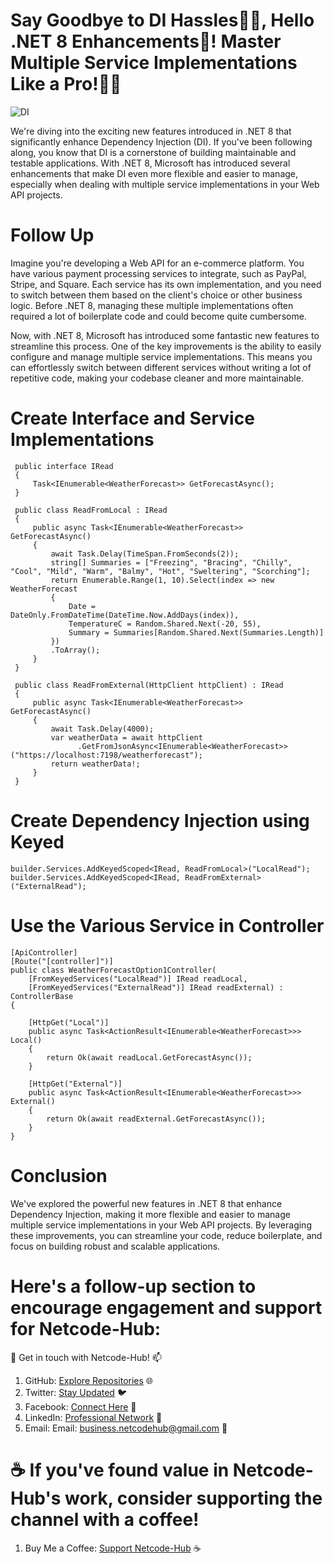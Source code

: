 # Say Goodbye to DI Hassles🙋‍♂️, Hello .NET 8 Enhancements👋! Master Multiple Service Implementations Like a Pro!🌟🔥
![DI](https://github.com/Netcode-Hub/DemoNewFeatureInDIWithWebAPI/assets/110794348/649167d8-92de-424c-a6ec-50b30315a3d6)

We're diving into the exciting new features introduced in .NET 8 that significantly enhance Dependency Injection (DI). If you've been following along, you know that DI is a cornerstone of building maintainable and testable applications. With .NET 8, Microsoft has introduced several enhancements that make DI even more flexible and easier to manage, especially when dealing with multiple service implementations in your Web API projects.

# Follow Up
Imagine you're developing a Web API for an e-commerce platform. You have various payment processing services to integrate, such as PayPal, Stripe, and Square. Each service has its own implementation, and you need to switch between them based on the client's choice or other business logic. Before .NET 8, managing these multiple implementations often required a lot of boilerplate code and could become quite cumbersome.

Now, with .NET 8, Microsoft has introduced some fantastic new features to streamline this process. One of the key improvements is the ability to easily configure and manage multiple service implementations. This means you can effortlessly switch between different services without writing a lot of repetitive code, making your codebase cleaner and more maintainable.

# Create Interface and Service Implementations
     public interface IRead
     {
         Task<IEnumerable<WeatherForecast>> GetForecastAsync();
     }

     public class ReadFromLocal : IRead
     {
         public async Task<IEnumerable<WeatherForecast>> GetForecastAsync()
         {
             await Task.Delay(TimeSpan.FromSeconds(2));
             string[] Summaries = ["Freezing", "Bracing", "Chilly", "Cool", "Mild", "Warm", "Balmy", "Hot", "Sweltering", "Scorching"];
             return Enumerable.Range(1, 10).Select(index => new WeatherForecast
             {
                 Date = DateOnly.FromDateTime(DateTime.Now.AddDays(index)),
                 TemperatureC = Random.Shared.Next(-20, 55),
                 Summary = Summaries[Random.Shared.Next(Summaries.Length)]
             })
             .ToArray();
         }
     }

     public class ReadFromExternal(HttpClient httpClient) : IRead
     {
         public async Task<IEnumerable<WeatherForecast>> GetForecastAsync()
         {
             await Task.Delay(4000);
             var weatherData = await httpClient
                   .GetFromJsonAsync<IEnumerable<WeatherForecast>>("https://localhost:7198/weatherforecast");
             return weatherData!;
         }
     }

# Create Dependency Injection using Keyed
    builder.Services.AddKeyedScoped<IRead, ReadFromLocal>("LocalRead");
    builder.Services.AddKeyedScoped<IRead, ReadFromExternal>("ExternalRead");

# Use the Various Service in Controller
    [ApiController]
    [Route("[controller]")]
    public class WeatherForecastOption1Controller(
        [FromKeyedServices("LocalRead")] IRead readLocal,
        [FromKeyedServices("ExternalRead")] IRead readExternal) : ControllerBase
    {
    
        [HttpGet("Local")]
        public async Task<ActionResult<IEnumerable<WeatherForecast>>> Local()
        {
            return Ok(await readLocal.GetForecastAsync());
        }
    
        [HttpGet("External")]
        public async Task<ActionResult<IEnumerable<WeatherForecast>>> External()
        {
            return Ok(await readExternal.GetForecastAsync());
        }
    }

# Conclusion
We've explored the powerful new features in .NET 8 that enhance Dependency Injection, making it more flexible and easier to manage multiple service implementations in your Web API projects. By leveraging these improvements, you can streamline your code, reduce boilerplate, and focus on building robust and scalable applications.

# Here's a follow-up section to encourage engagement and support for Netcode-Hub:
🌟 Get in touch with Netcode-Hub! 📫
1. GitHub: [Explore Repositories](https://github.com/Netcode-Hub/Netcode-Hub) 🌐
2. Twitter: [Stay Updated](https://twitter.com/NetcodeHub) 🐦
3. Facebook: [Connect Here](https://web.facebook.com/NetcodeHub) 📘
4. LinkedIn: [Professional Network](https://www.linkedin.com/in/netcode-hub-90b188258/) 🔗
5. Email: Email: [business.netcodehub@gmail.com](mailto:business.netcodehub@gmail.com) 📧
   
# ☕️ If you've found value in Netcode-Hub's work, consider supporting the channel with a coffee!
1. Buy Me a Coffee: [Support Netcode-Hub](https://www.buymeacoffee.com/NetcodeHub) ☕️
